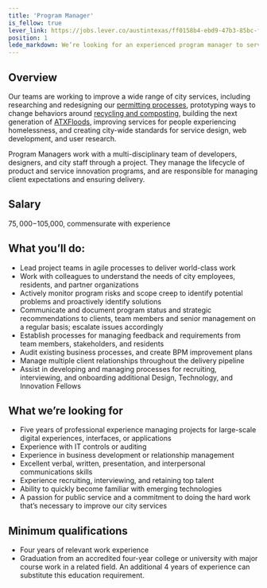 ```yaml
---
title: 'Program Manager'
is_fellow: true
lever_link: https://jobs.lever.co/austintexas/ff0158b4-ebd9-47b3-85bc-f276b182fd7f/apply
position: 1
lede_markdown: We’re looking for an experienced program manager to serve on multidisciplinary project teams with career civil servants, actively demonstrating the value of agile processes, iterative development and user-centered design.
---
```


## Overview

Our teams are working to improve a wide range of city services, including researching and redesigning our [permitting processes](http://www.austintexas.gov/department/development-services), prototyping ways to change behaviors around [recycling and composting](http://www.austintexas.gov/department/austin-resource-recovery), building the next generation of [ATXFloods](https://www.atxfloods.com), improving services for people experiencing homelessness, and creating city-wide standards for service design, web development, and user research.

Program Managers work with a multi-disciplinary team of developers, designers, and city staff through a project. They manage the lifecycle of product and service innovation programs, and are responsible for managing client expectations and ensuring delivery. 

## Salary

$75,000-$105,000, commensurate with experience

## What you’ll do:

*   Lead project teams in agile processes to deliver world-class work
*   Work with colleagues to understand the needs of city employees, residents, and partner organizations
*   Actively monitor program risks and scope creep to identify potential problems and proactively identify solutions
*   Communicate and document program status and strategic recommendations to clients, team members and senior management on a regular basis; escalate issues accordingly
*   Establish processes for managing feedback and requirements from team members, stakeholders, and residents
*   Audit existing business processes, and create BPM improvement plans
*   Manage multiple client relationships throughout the delivery pipeline
*   Assist in developing and managing processes for recruiting, interviewing, and onboarding additional Design, Technology, and Innovation Fellows


## What we’re looking for

*   Five years of professional experience managing projects for large-scale digital experiences, interfaces, or applications
*   Experience with IT controls or auditing
*   Experience in business development or relationship management
*   Excellent verbal, written, presentation, and interpersonal communications skills
*   Experience recruiting, interviewing, and retaining top talent
*   Ability to quickly become familiar with emerging technologies
*   A passion for public service and a commitment to doing the hard work that’s necessary to improve our city services


## Minimum qualifications

*   Four years of relevant work experience
*   Graduation from an accredited four-year college or university with major course work in a related field. An additional 4 years of experience can substitute this education requirement.
